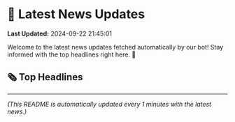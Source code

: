 # 📰 Latest News Updates
**Last Updated:** 2024-09-22 21:45:01

Welcome to the latest news updates fetched automatically by our bot! Stay informed with the top headlines right here. 🚀

## 🗞️ Top Headlines

---
*(This README is automatically updated every 1 minutes with the latest news.)*
